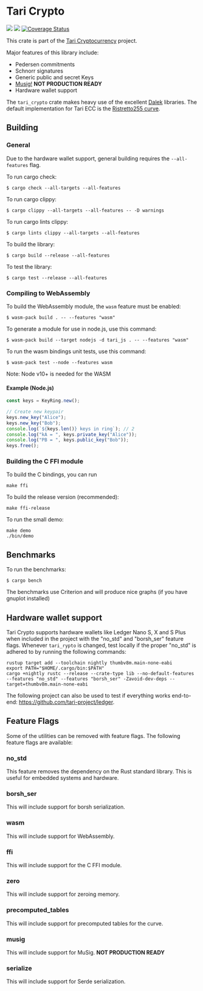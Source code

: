 # Tari Crypto

![](https://github.com/tari-project/tari-crypto/workflows/Security%20audit/badge.svg)
![](https://github.com/tari-project/tari-crypto/workflows/Clippy/badge.svg)
[![Coverage Status](https://coveralls.io/repos/github/tari-project/tari-crypto/badge.svg?branch=main)](https://coveralls.io/github/tari-project/tari-crypto?branch=main)

This crate is part of the [Tari Cryptocurrency](https://tari.com) project.

Major features of this library include:

- Pedersen commitments
- Schnorr signatures
- Generic public and secret Keys
- [Musig!](https://blockstream.com/2018/01/23/musig-key-aggregation-schnorr-signatures/) **NOT PRODUCTION READY**
- Hardware wallet support

The `tari_crypto` crate makes heavy use of the excellent [Dalek](https://github.com/dalek-cryptography/curve25519-dalek)
libraries. The default implementation for Tari ECC is the [Ristretto255 curve](https://ristretto.group).

## Building

### General

Due to the hardware wallet support, general building requires the `--all-features` flag.

To run cargo check:

    $ cargo check --all-targets --all-features

To run cargo clippy:

    $ cargo clippy --all-targets --all-features -- -D warnings

To run cargo lints clippy:

    $ cargo lints clippy --all-targets --all-features

To build the library:

    $ cargo build --release --all-features

To test the library:

    $ cargo test --release --all-features

### Compiling to WebAssembly

To build the WebAssembly module, the `wasm` feature must be enabled:

    $ wasm-pack build . -- --features "wasm"

To generate a module for use in node.js, use this command:

    $ wasm-pack build --target nodejs -d tari_js . -- --features "wasm"

To run the wasm bindings unit tests, use this command:

    $ wasm-pack test --node --features wasm

Note: Node v10+ is needed for the WASM

#### Example (Node.js)

```js
const keys = KeyRing.new();

// Create new keypair
keys.new_key("Alice");
keys.new_key("Bob");
console.log(`${keys.len()} keys in ring`); // 2
console.log("kA = ", keys.private_key("Alice"));
console.log("PB = ", keys.public_key("Bob"));
keys.free();
```

### Building the C FFI module

To build the C bindings, you can run

    make ffi

To build the release version (recommended):

    make ffi-release

To run the small demo:

    make demo
    ./bin/demo

## Benchmarks

To run the benchmarks:

    $ cargo bench

The benchmarks use Criterion and will produce nice graphs (if you have gnuplot installed)

## Hardware wallet support

Tari Crypto supports hardware wallets like Ledger Nano S, X and S Plus when included in the project with the "no_std" 
and "borsh_ser" feature flags. Whenever `tari_rypto` is changed, test locally if the proper "no_std" is adhered to by 
running the following commands: 
```
rustup target add --toolchain nightly thumbv8m.main-none-eabi
export PATH="$HOME/.cargo/bin:$PATH"
cargo +nightly rustc --release --crate-type lib --no-default-features --features "no_std" --features "borsh_ser" -Zavoid-dev-deps --target=thumbv8m.main-none-eabi
```

The following project can also be used to test if everything works end-to-end: https://github.com/tari-project/ledger.

## Feature Flags

Some of the utilities can be removed with feature flags. The following feature flags are available:

### no_std

This feature removes the dependency on the Rust standard library. This is useful for embedded systems and hardware.

### borsh_ser

This will include support for borsh serialization.

### wasm

This will include support for WebAssembly.

### ffi

This will include support for the C FFI module.

### zero

This will include support for zeroing memory.

### precomputed_tables

This will include support for precomputed tables for the curve.

### musig

This will include support for MuSig. **NOT PRODUCTION READY**

### serialize

This will include support for Serde serialization.
